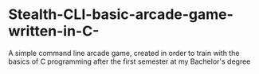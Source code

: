 # Stealth-CLI-basic-arcade-game-written-in-C-
A simple command line arcade game, created in order to train with the basics of C programming after the first semester at my Bachelor's degree
